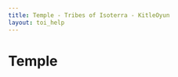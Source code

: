 ```yaml
---
title: Temple - Tribes of Isoterra - KitleOyun
layout: toi_help
---
```


<h1 class="h1">Temple</h1>
